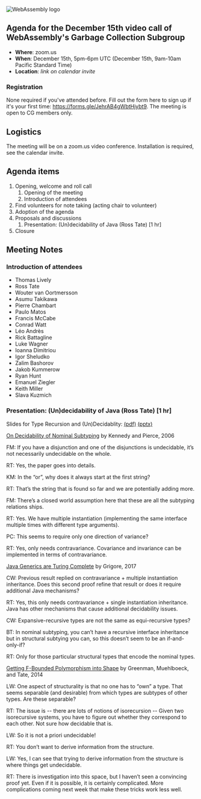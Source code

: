 ![WebAssembly logo](/images/WebAssembly.png)

## Agenda for the December 15th video call of WebAssembly's Garbage Collection Subgroup

- **Where**: zoom.us
- **When**: December 15th, 5pm-6pm UTC (December 15th, 9am-10am Pacific Standard Time)
- **Location**: *link on calendar invite*

### Registration

None required if you've attended before. Fill out the form here to sign up if
it's your first time: https://forms.gle/JehrAB4gWbtHjybt9. The meeting is open
to CG members only.

## Logistics

The meeting will be on a zoom.us video conference.
Installation is required, see the calendar invite.

## Agenda items

1. Opening, welcome and roll call
    1. Opening of the meeting
    1. Introduction of attendees
1. Find volunteers for note taking (acting chair to volunteer)
1. Adoption of the agenda
1. Proposals and discussions
    1. Presentation: (Un)decidability of Java (Ross Tate) [1 hr]
1. Closure

## Meeting Notes

### Introduction of attendees

- Thomas Lively
- Ross Tate
- Wouter van Oortmersson
- Asumu Takikawa
- Pierre Chambart
- Paulo Matos
- Francis McCabe
- Conrad Watt
- Léo Andrès
- Rick Battagline
- Luke Wagner
- Ioanna Dimitriou
- Igor Sheludko
- Zalim Bashorov
- Jakob Kummerow
- Ryan Hunt
- Emanuel Ziegler
- Keith Miller
- Slava Kuzmich

### Presentation: (Un)decidability of Java (Ross Tate) [1 hr]

Slides for Type Recursion and (Un)Decidablity: [(pdf)](presentations/2020-12-15-tate-type-recursion-and-un-decidability.pdf) [(pptx)](presentations/2020-12-15-tate-type-recursion-and-un-decidability.pptx)

[On Decidability of Nominal Subtyping](https://repository.upenn.edu/cgi/viewcontent.cgi?article=1714&context=cis_papers) by Kennedy and Pierce, 2006

<RT presenting>

FM: If you have a disjunction and one of the disjunctions is undecidable, it’s not necessarily undecidable on the whole.

RT: Yes, the paper goes into details.

KM: In the “or”, why does it always start at the first string?

RT: That’s the string that is found so far and we are potentially adding more.

FM: There’s a closed world assumption here that these are all the subtyping relations ships.

RT: Yes. We have multiple instantiation (implementing the same interface multiple times with different type arguments).

PC: This seems to require only one direction of variance?

RT: Yes, only needs contravariance. Covariance and invariance can be implemented in terms of contravariance.

[Java Generics are Turing Complete](https://kar.kent.ac.uk/58183/7/javats.pdf) by Grigore, 2017

CW: Previous result replied on contravariance + multiple instantiation inheritance. Does this second proof refine that result or does it require additional Java mechanisms?

RT: Yes, this only needs contravariance + single instantiation inheritance. Java has other mechanisms that cause additional decidability issues.

CW: Expansive-recursive types are not the same as equi-recursive types?

BT: In nominal subtyping, you can’t have a recursive interface inheritance but in structural subtying you can, so this doesn’t seem to be an if-and-only-if?

RT: Only for those particular structural types that encode the nominal types.

[Getting F-Bounded Polymorphism into Shape](https://www.cs.cornell.edu/~ross/publications/shapes/shapes-pldi14.pdf) by Greenman, Muehlboeck, and Tate, 2014

LW: One aspect of structurality is that no one has to “own” a type. That seems separable (and desirable) from which types are subtypes of other types. Are these separable?

RT: The issue is -- there are lots of notions of isorecursion -- Given two isorecursive systems, you have to figure out whether they correspond to each other. Not sure how decidable that is.

LW: So it is not a priori undecidable!

RT: You don’t want to derive information from the structure.

LW: Yes, I can see that trying to derive information from the structure is where things get undecidable.

RT: There is investigation into this space, but I haven’t seen a convincing proof yet. Even if it is possible, it is certainly complicated. More complications coming next week that make these tricks work less well.


